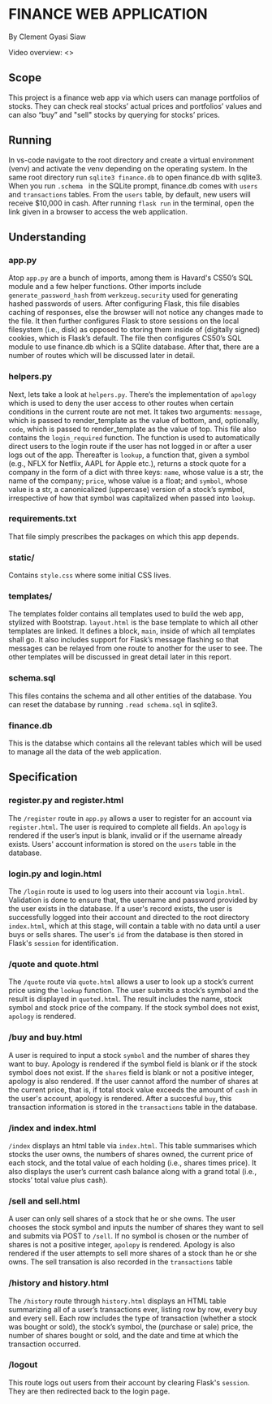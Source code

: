 # FINANCE WEB APPLICATION

By Clement Gyasi Siaw

Video overview: <>

## Scope

This project is a finance web app via which users can manage portfolios of stocks. They can check real stocks’ actual prices and portfolios’ values and can also “buy” and "sell" stocks by querying for stocks’ prices.

## Running

In vs-code navigate to the root directory and create a virtual environment (venv) and activate the venv depending on the operating system. In the same root directory run `sqlite3 finance.db` to open finance.db with sqlite3. When you run `.schema ` in the SQLite prompt, finance.db comes with `users` and `transactions` tables. From the `users` table, by default, new users will receive $10,000 in cash. After running `flask run` in the terminal, open the link given in a browser to access the web application.

## Understanding

### app.py

Atop `app.py` are a bunch of imports, among them is Havard's CS50’s SQL module and a few helper functions. Other imports include `generate_password_hash` from `werkzeug.security` used for generating hashed passwords of users.
After configuring Flask, this file disables caching of responses, else the browser will not notice any changes made to the file. It then further configures Flask to store sessions on the local filesystem (i.e., disk) as opposed to storing them inside of (digitally signed) cookies, which is Flask’s default. The file then configures CS50’s SQL module to use finance.db which is a SQlite database. After that, there are a number of routes which will be discussed later in detail.

### helpers.py

Next, lets take a look at `helpers.py`. There’s the implementation of `apology` which is used to deny the user access to other routes when certain conditions in the current route are not met. It takes two arguments: `message`, which is passed to render_template as the value of bottom, and, optionally, `code`, which is passed to render_template as the value of top. 
This file also contains the `login_required` function. The function is used to automatically direct users to the login route if the user has not logged in or after a user logs out of the app. 
Thereafter is `lookup`, a function that, given a symbol (e.g., NFLX for Netflix, AAPL for Apple etc.), returns a stock quote for a company in the form of a dict with three keys: `name`, whose value is a str, the name of the company; `price`, whose value is a float; and `symbol`, whose value is a str, a canonicalized (uppercase) version of a stock’s symbol, irrespective of how that symbol was capitalized when passed into `lookup`.


### requirements.txt

That file simply prescribes the packages on which this app depends.

### static/

Contains `style.css` where some initial CSS lives.

### templates/

The templates folder contains all templates used to build the web app, stylized with Bootstrap. `layout.html` is the base template to which all other templates are linked. It defines a block, `main`, inside of which all templates shall go. It also includes support for Flask’s message flashing so that messages can be relayed from one route to another for the user to see. The other templates will be discussed in great detail later in this report.

### schema.sql

This files contains the schema and all other entities of the database. You can reset the database by running `.read schema.sql` in sqlite3.

### finance.db

This is the databse which contains all the relevant tables which will be used to manage all the data of the web application.

## Specification

### register.py and register.html

The `/register` route in `app.py` allows a user to register for an account via `register.html`. The user is required to complete all fields. An `apology` is rendered if the user’s input is blank, invalid or if the username already exists. Users' account information is stored on the `users` table in the database.

### login.py and login.html

The `/login` route is used to log users into their account via `login.html`. Validation is done to ensure that, the username and password provided by the user exists in the database. If a user's record exists, the user is successfully logged into their account and directed to the root directory `index.html`, which at this stage, will contain a table with no data until a user buys or sells shares. The user's `id` from the database is then stored in Flask's `session` for identification.

### /quote and quote.html

The `/quote` route via `quote.html` allows a user to look up a stock’s current price using the `lookup` function. The user submits a stock’s symbol and the result is displayed in `quoted.html`. The result includes the name, stock symbol and stock price of the company. If the stock symbol does not exist, `apology` is rendered.

### /buy and buy.html

A user is required to input a stock `symbol` and the number of shares they want to buy. Apology is rendered if the symbol field is blank or if the stock symbol does not exist. If the `shares` field is blank or not a positive integer, apology is also rendered. If the user cannot afford the number of shares at the current price, that is, if total stock value exceeds the amount of `cash` in the user's account, apology is rendered. After a succesful `buy`, this transaction information is stored in the `transactions` table in the database. 


### /index and index.html

`/index` displays an html table via `index.html`. This table summarises which stocks the user owns, the numbers of shares owned, the current price of each stock, and the total value of each holding (i.e., shares times price). It also displays the user’s current cash balance along with a grand total (i.e., stocks’ total value plus cash).

### /sell and sell.html

A user can only sell shares of a stock that he or she owns. The user chooses the stock symbol and inputs the number of shares they want to sell and submits via POST to `/sell`. If no symbol is chosen or the number of shares is not a positive integer, `apolopy` is rendered. Apology is also rendered if the user attempts to sell more shares of a stock than he or she owns. The sell transation is also recorded in the `transactions` table

### /history and history.html

The `/history` route through `history.html` displays an HTML table summarizing all of a user’s transactions ever, listing row by row, every buy and every sell. Each row includes the type of transaction (whether a stock was bought or sold), the stock’s symbol, the (purchase or sale) price, the number of shares bought or sold, and the date and time at which the transaction occurred.


### /logout

This route logs out users from their account by clearing Flask's `session`. They are then redirected back to the login page.